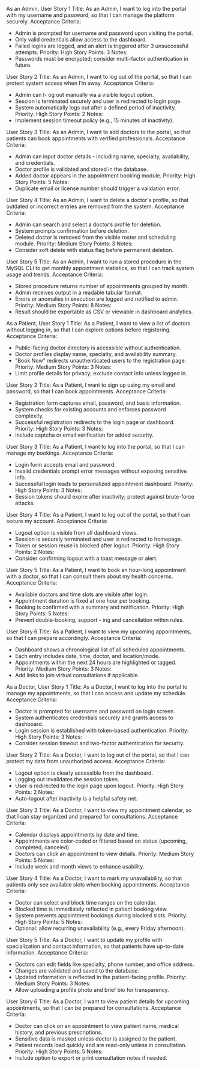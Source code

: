 As an Admin,
User Story 1
Title:
As an Admin, I want to log into the portal with my username and password, so that I can manage the platform securely.
Acceptance Criteria:
- Admin is prompted for username and password upon visiting the portal.
- Only valid credentials allow access to the dashboard.
- Failed logins are logged, and an alert is triggered after 3 unsuccessful attempts.
Priority: High
Story Points: 3
Notes:
- Passwords must be encrypted; consider multi-factor authentication in future.

User Story 2
Title:
As an Admin, I want to log out of the portal, so that I can protect system access when I’m away.
Acceptance Criteria:
- Admin can l- og out manually via a visible logout option.
- Session is terminated securely and user is redirected to login page.
- System automatically logs out after a defined period of inactivity.
Priority: High
Story Points: 2
Notes:
- Implement session timeout policy (e.g., 15 minutes of inactivity).

User Story 3
Title:
As an Admin, I want to add doctors to the portal, so that patients can book appointments with verified professionals.
Acceptance Criteria:
- Admin can input doctor details - including name, specialty, availability, and credentials.
- Doctor profile is validated and stored in the database.
- Added doctor appears in the appointment booking module.
Priority: High
Story Points: 5
Notes:
- Duplicate email or license number should trigger a validation error.

User Story 4
Title:
As an Admin, I want to delete a doctor's profile, so that outdated or incorrect entries are removed from the system.
Acceptance Criteria:
- Admin can search and select a doctor’s profile for deletion.
- System prompts confirmation before deletion.
- Deleted doctor is removed from the visible roster and scheduling module.
Priority: Medium
Story Points: 3
Notes:
- Consider soft delete with status flag before permanent deletion.

User Story 5
Title:
As an Admin, I want to run a stored procedure in the MySQL CLI to get monthly appointment statistics, so that I can track system usage and trends.
Acceptance Criteria:
- Stored procedure returns number of appointments grouped by month.
- Admin receives output in a readable tabular format.
- Errors or anomalies in execution are logged and notified to admin.
Priority: Medium
Story Points: 8
Notes:
- Result should be exportable as CSV or viewable in dashboard analytics.


As a Patient,
User Story 1
Title:
As a Patient, I want to view a list of doctors without logging in, so that I can explore options before registering.
Acceptance Criteria:
- Public-facing doctor directory is accessible without authentication.
- Doctor profiles display name, specialty, and availability summary.
- “Book Now” redirects unauthenticated users to the registration page.
Priority: Medium
Story Points: 3
Notes:
- Limit profile details for privacy; exclude contact info unless logged in.

User Story 2
Title:
As a Patient, I want to sign up using my email and password, so that I can book appointments.
Acceptance Criteria:
- Registration form captures email, password, and basic information.
- System checks for existing accounts and enforces password complexity.
- Successful registration redirects to the login page or dashboard.
Priority: High
Story Points: 3
Notes:
- Include captcha or email verification for added security.

User Story 3
Title:
As a Patient, I want to log into the portal, so that I can manage my bookings.
Acceptance Criteria:
- Login form accepts email and password.
- Invalid credentials prompt error messages without exposing sensitive info.
- Successful login leads to personalized appointment dashboard.
Priority: High
Story Points: 3
Notes:
- Session tokens should expire after inactivity; protect against brute-force attacks.

User Story 4
Title:
As a Patient, I want to log out of the portal, so that I can secure my account.
Acceptance Criteria:
- Logout option is visible from all dashboard views.
- Session is securely terminated and user is redirected to homepage.
- Token or session reuse is blocked after logout.
Priority: High
Story Points: 2
Notes:
- Consider confirming logout with a toast message or alert.

User Story 5
Title:
As a Patient, I want to book an hour-long appointment with a doctor, so that I can consult them about my health concerns.
Acceptance Criteria:
- Available doctors and time slots are visible after login.
- Appointment duration is fixed at one hour per booking.
- Booking is confirmed with a summary and notification.
Priority: High
Story Points: 5
Notes:
- Prevent double-booking; support - ing and cancellation within rules.

User Story 6
Title:
As a Patient, I want to view my upcoming appointments, so that I can prepare accordingly.
Acceptance Criteria:
- Dashboard shows a chronological list of all scheduled appointments.
- Each entry includes date, time, doctor, and location/mode.
- Appointments within the next 24 hours are highlighted or tagged.
Priority: Medium
Story Points: 3
Notes:
- Add links to join virtual consultations if applicable.



As a Doctor,
User Story 1
Title:
As a Doctor, I want to log into the portal to manage my appointments, so that I can access and update my schedule.
Acceptance Criteria:
- Doctor is prompted for username and password on login screen.
- System authenticates credentials securely and grants access to dashboard.
- Login session is established with token-based authentication.
Priority: High
Story Points: 3
Notes:
- Consider session timeout and two-factor authentication for security.

User Story 2
Title:
As a Doctor, I want to log out of the portal, so that I can protect my data from unauthorized access.
Acceptance Criteria:
- Logout option is clearly accessible from the dashboard.
- Logging out invalidates the session token.
- User is redirected to the login page upon logout.
Priority: High
Story Points: 2
Notes:
- Auto-logout after inactivity is a helpful safety net.

User Story 3
Title:
As a Doctor, I want to view my appointment calendar, so that I can stay organized and prepared for consultations.
Acceptance Criteria:
- Calendar displays appointments by date and time.
- Appointments are color-coded or filtered based on status (upcoming, completed, canceled).
- Doctors can click an appointment to view details.
Priority: Medium
Story Points: 5
Notes:
- Include week and month views to enhance usability.

User Story 4
Title:
As a Doctor, I want to mark my unavailability, so that patients only see available slots when booking appointments.
Acceptance Criteria:
- Doctor can select and block time ranges on the calendar.
- Blocked time is immediately reflected in patient booking view.
- System prevents appointment bookings during blocked slots.
Priority: High
Story Points: 5
Notes:
- Optional: allow recurring unavailability (e.g., every Friday afternoon).

User Story 5
Title:
As a Doctor, I want to update my profile with specialization and contact information, so that patients have up-to-date information.
Acceptance Criteria:
- Doctors can edit fields like specialty, phone number, and office address.
- Changes are validated and saved to the database.
- Updated information is reflected in the patient-facing profile.
Priority: Medium
Story Points: 3
Notes:
- Allow uploading a profile photo and brief bio for transparency.

User Story 6
Title:
As a Doctor, I want to view patient details for upcoming appointments, so that I can be prepared for consultations.
Acceptance Criteria:
- Doctor can click on an appointment to view patient name, medical history, and previous prescriptions.
- Sensitive data is masked unless doctor is assigned to the patient.
- Patient records load quickly and are read-only unless in consultation.
Priority: High
Story Points: 5
Notes:
- Include option to export or print consultation notes if needed.
















